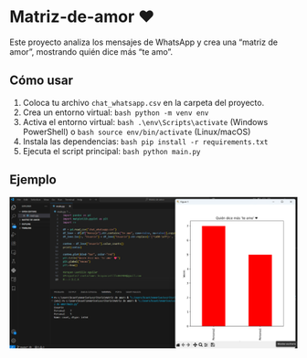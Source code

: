 # Matriz-de-amor ❤️

Este proyecto analiza los mensajes de WhatsApp y crea una “matriz de amor”, mostrando quién dice más “te amo”.

## Cómo usar

1. Coloca tu archivo `chat_whatsapp.csv` en la carpeta del proyecto.
2. Crea un entorno virtual: ```bash python -m venv env```
3. Activa el entorno virtual: ```bash .\env\Scripts\activate``` (Windows PowerShell) o ```bash source env/bin/activate``` (Linux/macOS)
4. Instala las dependencias: ```bash pip install -r requirements.txt```
5. Ejecuta el script principal: ```bash
   python main.py```
## Ejemplo

![Gráfico](ejemplo_matriz_de_amor.png)
